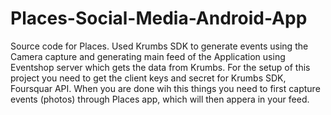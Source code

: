 # Places-Social-Media-Android-App
Source code for Places.
Used Krumbs SDK to generate events using the Camera capture and generating main feed of the Application 
using Eventshop server which gets the data from Krumbs.
For the setup of this project you need to get the client keys and secret for Krumbs SDK, Foursquar API. When you are done wih this things you need to first capture events (photos) through Places app, which will then appera in your feed.

